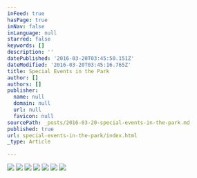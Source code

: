 ```yaml
---
inFeed: true
hasPage: true
inNav: false
inLanguage: null
starred: false
keywords: []
description: ''
datePublished: '2016-03-20T03:45:50.151Z'
dateModified: '2016-03-20T03:45:16.765Z'
title: Special Events in the Park
author: []
authors: []
publisher:
  name: null
  domain: null
  url: null
  favicon: null
sourcePath: _posts/2016-03-20-special-events-in-the-park.md
published: true
url: special-events-in-the-park/index.html
_type: Article

---
```

![](https://the-grid-user-content.s3-us-west-2.amazonaws.com/cf942503-1975-4896-9289-f5a457c8ffd9.jpg)
![](https://the-grid-user-content.s3-us-west-2.amazonaws.com/9523c6a6-ca91-4660-8714-08c737b4ba61.jpg)
![](https://the-grid-user-content.s3-us-west-2.amazonaws.com/23c0c9ae-8223-46b9-8114-fa0657c190a2.jpg)
![](https://the-grid-user-content.s3-us-west-2.amazonaws.com/49b14789-cf0a-4a71-98ea-76a50cb70e3c.jpg)
![](https://the-grid-user-content.s3-us-west-2.amazonaws.com/51721fa0-58d0-4998-9002-76f14217a3eb.jpg)
![](https://the-grid-user-content.s3-us-west-2.amazonaws.com/d8c55b82-b6c7-4703-be4f-9053244f42fd.jpg)
![](https://the-grid-user-content.s3-us-west-2.amazonaws.com/f72a3c19-117f-4a2f-8c12-00520fca631f.jpg)